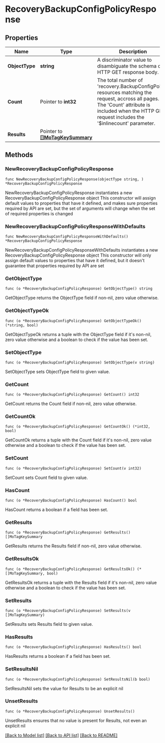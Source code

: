 # RecoveryBackupConfigPolicyResponse

## Properties

Name | Type | Description | Notes
------------ | ------------- | ------------- | -------------
**ObjectType** | **string** | A discriminator value to disambiguate the schema of a HTTP GET response body. | 
**Count** | Pointer to **int32** | The total number of &#39;recovery.BackupConfigPolicy&#39; resources matching the request, accross all pages. The &#39;Count&#39; attribute is included when the HTTP GET request includes the &#39;$inlinecount&#39; parameter. | [optional] 
**Results** | Pointer to [**[]MoTagKeySummary**](mo.TagKeySummary.md) |  | [optional] 

## Methods

### NewRecoveryBackupConfigPolicyResponse

`func NewRecoveryBackupConfigPolicyResponse(objectType string, ) *RecoveryBackupConfigPolicyResponse`

NewRecoveryBackupConfigPolicyResponse instantiates a new RecoveryBackupConfigPolicyResponse object
This constructor will assign default values to properties that have it defined,
and makes sure properties required by API are set, but the set of arguments
will change when the set of required properties is changed

### NewRecoveryBackupConfigPolicyResponseWithDefaults

`func NewRecoveryBackupConfigPolicyResponseWithDefaults() *RecoveryBackupConfigPolicyResponse`

NewRecoveryBackupConfigPolicyResponseWithDefaults instantiates a new RecoveryBackupConfigPolicyResponse object
This constructor will only assign default values to properties that have it defined,
but it doesn't guarantee that properties required by API are set

### GetObjectType

`func (o *RecoveryBackupConfigPolicyResponse) GetObjectType() string`

GetObjectType returns the ObjectType field if non-nil, zero value otherwise.

### GetObjectTypeOk

`func (o *RecoveryBackupConfigPolicyResponse) GetObjectTypeOk() (*string, bool)`

GetObjectTypeOk returns a tuple with the ObjectType field if it's non-nil, zero value otherwise
and a boolean to check if the value has been set.

### SetObjectType

`func (o *RecoveryBackupConfigPolicyResponse) SetObjectType(v string)`

SetObjectType sets ObjectType field to given value.


### GetCount

`func (o *RecoveryBackupConfigPolicyResponse) GetCount() int32`

GetCount returns the Count field if non-nil, zero value otherwise.

### GetCountOk

`func (o *RecoveryBackupConfigPolicyResponse) GetCountOk() (*int32, bool)`

GetCountOk returns a tuple with the Count field if it's non-nil, zero value otherwise
and a boolean to check if the value has been set.

### SetCount

`func (o *RecoveryBackupConfigPolicyResponse) SetCount(v int32)`

SetCount sets Count field to given value.

### HasCount

`func (o *RecoveryBackupConfigPolicyResponse) HasCount() bool`

HasCount returns a boolean if a field has been set.

### GetResults

`func (o *RecoveryBackupConfigPolicyResponse) GetResults() []MoTagKeySummary`

GetResults returns the Results field if non-nil, zero value otherwise.

### GetResultsOk

`func (o *RecoveryBackupConfigPolicyResponse) GetResultsOk() (*[]MoTagKeySummary, bool)`

GetResultsOk returns a tuple with the Results field if it's non-nil, zero value otherwise
and a boolean to check if the value has been set.

### SetResults

`func (o *RecoveryBackupConfigPolicyResponse) SetResults(v []MoTagKeySummary)`

SetResults sets Results field to given value.

### HasResults

`func (o *RecoveryBackupConfigPolicyResponse) HasResults() bool`

HasResults returns a boolean if a field has been set.

### SetResultsNil

`func (o *RecoveryBackupConfigPolicyResponse) SetResultsNil(b bool)`

 SetResultsNil sets the value for Results to be an explicit nil

### UnsetResults
`func (o *RecoveryBackupConfigPolicyResponse) UnsetResults()`

UnsetResults ensures that no value is present for Results, not even an explicit nil

[[Back to Model list]](../README.md#documentation-for-models) [[Back to API list]](../README.md#documentation-for-api-endpoints) [[Back to README]](../README.md)


